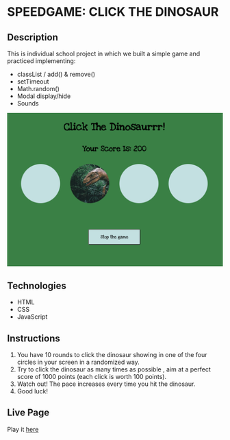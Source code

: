 # SPEEDGAME: CLICK THE DINOSAUR ####

## Description

This is individual school project in which we built a simple game and practiced implementing:
- classList / add() & remove()
- setTimeout
- Math.random()
- Modal display/hide
- Sounds

![alt text](assets/screenshot_dinogame.png)

## Technologies
- HTML
- CSS
- JavaScript

## Instructions

1. You have 10 rounds to click the dinosaur showing in one of the four circles in your screen in a randomized way.
2. Try to click the dinosaur as many times as possible , aim at a perfect score of 1000 points (each click is worth 100 points).
3. Watch out! The pace increases every time you hit the dinosaur.
4. Good luck!

## Live Page

Play it [here](https://public.bc.fi/s2300106/speedgame/)


